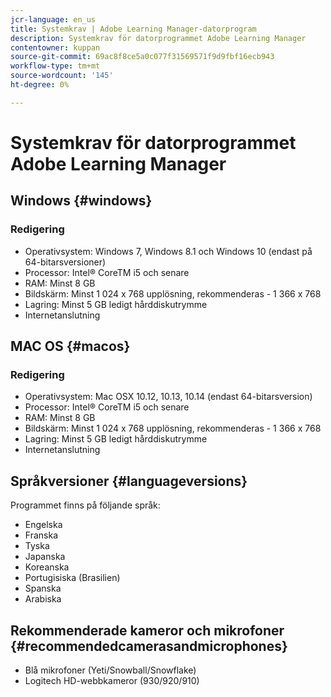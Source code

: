 ```yaml
---
jcr-language: en_us
title: Systemkrav | Adobe Learning Manager-datorprogram
description: Systemkrav för datorprogrammet Adobe Learning Manager
contentowner: kuppan
source-git-commit: 69ac8f8ce5a0c077f31569571f9d9fbf16ecb943
workflow-type: tm+mt
source-wordcount: '145'
ht-degree: 0%

---
```




# Systemkrav för datorprogrammet Adobe Learning Manager

## Windows {#windows}

### Redigering

* Operativsystem: Windows 7, Windows 8.1 och Windows 10 (endast på 64-bitarsversioner)
* Processor: Intel® CoreTM i5 och senare
* RAM: Minst 8 GB
* Bildskärm: Minst 1 024 x 768 upplösning, rekommenderas - 1 366 x 768
* Lagring: Minst 5 GB ledigt hårddiskutrymme
* Internetanslutning

## MAC OS {#macos}

### Redigering

* Operativsystem: Mac OSX 10.12, 10.13, 10.14 (endast 64-bitarsversion)
* Processor: Intel® CoreTM i5 och senare
* RAM: Minst 8 GB
* Bildskärm: Minst 1 024 x 768 upplösning, rekommenderas - 1 366 x 768
* Lagring: Minst 5 GB ledigt hårddiskutrymme
* Internetanslutning

## Språkversioner {#languageversions}

Programmet finns på följande språk:

* Engelska
* Franska
* Tyska
* Japanska
* Koreanska
* Portugisiska (Brasilien)
* Spanska
* Arabiska

## Rekommenderade kameror och mikrofoner {#recommendedcamerasandmicrophones}

* Blå mikrofoner (Yeti/Snowball/Snowflake)
* Logitech HD-webbkameror (930/920/910)
